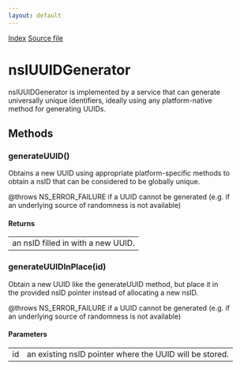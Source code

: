 ```yaml
---
layout: default
---
```

<div id='links'><a href="../index.html">Index</a>
<a href="http://dxr.mozilla.org/mozilla-central/source/xpcom/base/nsIUUIDGenerator.idl">Source file</a>
</div>

# nsIUUIDGenerator #
  
nsIUUIDGenerator is implemented by a service that can generate  
universally unique identifiers, ideally using any platform-native  
method for generating UUIDs.  
  

## Methods ##

### generateUUID() ###
  
Obtains a new UUID using appropriate platform-specific methods to  
obtain a nsID that can be considered to be globally unique.  
  
  
@throws NS_ERROR_FAILURE if a UUID cannot be generated (e.g. if  
an underlying source of randomness is not available)  
  

#### Returns ####

<table>

<tr>
<td>an nsID filled in with a new UUID.  
</td>
</tr>

</table>

### generateUUIDInPlace(id) ###
  
Obtain a new UUID like the generateUUID method, but place it in  
the provided nsID pointer instead of allocating a new nsID.  
  
  
@throws NS_ERROR_FAILURE if a UUID cannot be generated (e.g. if  
an underlying source of randomness is not available)  
  

#### Parameters ####

<table>

<tr>
<td>id</td>
<td>an existing nsID pointer where the UUID will be stored.  
</td>
</tr>

</table>
